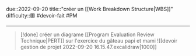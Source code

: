 due::2022-09-20
title::"créer un [[Work Breakdown Structure|WBS]]"
difficulty::🟥
#devoir-fait #PM 

---


> [!done]
> créer un diagrame [[Program Evaluation Review Technique|PERT]] sur l'exercice du gâteau papi et mami
> ![[devoir gestion de projet 2022-09-20 16.15.47.excalidraw|1000]]

